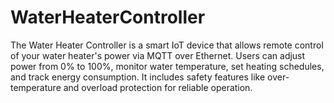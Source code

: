 # WaterHeaterController
The Water Heater Controller is a smart IoT device that allows remote control of your water heater's power via MQTT over Ethernet. Users can adjust power from 0% to 100%, monitor water temperature, set heating schedules, and track energy consumption. It includes safety features like over-temperature and overload protection for reliable operation.
